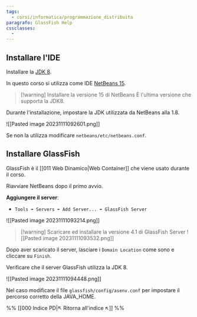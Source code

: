 ```yaml
---
tags:
  - corsi/informatica/programmazione_distribuita
paragrafo: GlassFish Help
cssclasses:
  - 
---
```

## Installare l'IDE
Installare la [JDK 8](https://www.oracle.com/java/technologies/javase/javase8u211-later-archive-downloads.html).

In questo corso si utilizza come IDE [NetBeans 15](https://netbeans.apache.org/front/main/download/nb15/). 

> [!warning] Installare la versione 15 di NetBeans
> È l'ultima versione che supporta la JDK8.

Durante l'installazione, impostare la JDK utilizzata da NetBeans alla 1.8.

![[Pasted image 20231111092601.png]]

Se non la utilizza modificare `netbeans/etc/netbeans.conf`.

## Installare GlassFish
GlassFish è il [[011 Web Dinamico|Web Container]] che viene usato durante il corso.

Riavviare NetBeans dopo il primo avvio.

**Aggiungere il server**:
- `Tools ➡️ Servers ➡️ Add Server... ➡️ GlassFish Server`

![[Pasted image 20231111093214.png]]

> [!warning] Scaricare ed installare la versione 4.1 di GlassFish Server
> ![[Pasted image 20231111093532.png]]

Dopo aver scaricato il server, lasciare i `Domain Location` come sono e cliccare su `Finish`.

Verificare che il server GlassFish utilizza la JDK 8.

![[Pasted image 20231111094448.png]]

Nel caso modificare il file `glassfish/config/asenv.conf` per impostare il percorso corretto della JAVA_HOME.

%%
[[000 Indice PD|↖ Ritorna all'indice ↖]]
%%